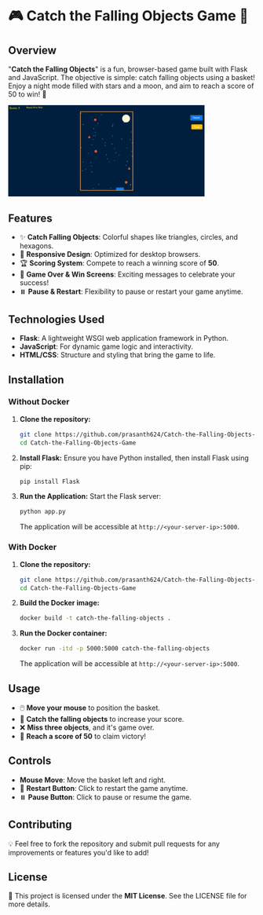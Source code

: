 # 🎮 Catch the Falling Objects Game 🌌

## Overview
"**Catch the Falling Objects**" is a fun, browser-based game built with Flask and JavaScript. The objective is simple: catch falling objects using a basket! Enjoy a night mode filled with stars and a moon, and aim to reach a score of 50 to win! 🌟

<img src="images/Game-screenshot.png" alt="Game Screenshot" width="400"/>

## Features
- ✨ **Catch Falling Objects**: Colorful shapes like triangles, circles, and hexagons.
- 📱 **Responsive Design**: Optimized for desktop browsers.
- 🏆 **Scoring System**: Compete to reach a winning score of **50**.
- 🎉 **Game Over & Win Screens**: Exciting messages to celebrate your success!
- ⏸️ **Pause & Restart**: Flexibility to pause or restart your game anytime.

## Technologies Used
- **Flask**: A lightweight WSGI web application framework in Python.
- **JavaScript**: For dynamic game logic and interactivity.
- **HTML/CSS**: Structure and styling that bring the game to life.

## Installation

### Without Docker
1. **Clone the repository:**
   ```bash
   git clone https://github.com/prasanth624/Catch-the-Falling-Objects-Game.git
   cd Catch-the-Falling-Objects-Game
   ```

2. **Install Flask:**
   Ensure you have Python installed, then install Flask using pip:
   ```bash
   pip install Flask
   ```

3. **Run the Application:**
   Start the Flask server:
   ```bash
   python app.py
   ```

   The application will be accessible at `http://<your-server-ip>:5000`.

### With Docker
1. **Clone the repository:**
   ```bash
   git clone https://github.com/prasanth624/Catch-the-Falling-Objects-Game.git
   cd Catch-the-Falling-Objects-Game
   ```

2. **Build the Docker image:**
   ```bash
   docker build -t catch-the-falling-objects .
   ```

3. **Run the Docker container:**
   ```bash
   docker run -itd -p 5000:5000 catch-the-falling-objects
   ```

   The application will be accessible at `http://<your-server-ip>:5000`.

## Usage
- 🖱️ **Move your mouse** to position the basket.
- 🌠 **Catch the falling objects** to increase your score.
- ❌ **Miss three objects**, and it's game over.
- 🎯 **Reach a score of 50** to claim victory!

## Controls
- **Mouse Move**: Move the basket left and right.
- 🔄 **Restart Button**: Click to restart the game anytime.
- ⏸️ **Pause Button**: Click to pause or resume the game.

## Contributing
💡 Feel free to fork the repository and submit pull requests for any improvements or features you'd like to add!

## License
📜 This project is licensed under the **MIT License**. See the LICENSE file for more details.

